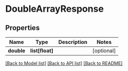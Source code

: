 # DoubleArrayResponse

## Properties
Name | Type | Description | Notes
------------ | ------------- | ------------- | -------------
**double** | **list[float]** |  | [optional] 

[[Back to Model list]](../README.md#documentation-for-models) [[Back to API list]](../README.md#documentation-for-api-endpoints) [[Back to README]](../README.md)

